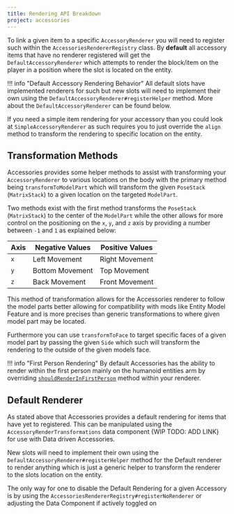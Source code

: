 ```yaml
---
title: Rendering API Breakdown
project: accessories
---
```


To link a given item to a specific `AccessoryRenderer` you will need to register such within the `AccessoriesRendererRegistry` class. By **default** all accessory items that have no renderer registered will get the `DefaultAccessoryRenderer` which attempts to render the block/item on the player in a position where the slot is located on the entity. 

!!! info "Default Accessory Rendering Behavior"
    All default slots have implemented renderers for such but new slots will need to implement their own using the `DefaultAccessoryRenderer#registerHelper` method. More about the `DefaultAccessoryRenderer` can be found below.

If you need a simple item rendering for your accessory than you could look at `SimpleAccessoryRenderer` as such requires you to just override the `align` method to transform the rendering to specific location on the entity.

## Transformation Methods

Accessories provides some helper methods to assist with transforming your `AccessoryRenderer` to various locations on the body with the primary method being `transformToModelPart` which will transform the given `PoseStack` (`MatrixStack`) to a given location on the targeted `ModelPart`. 

Two methods exist with the first method transforms the `PoseStack` (`MatrixStack`) to the center of the `ModelPart` while the other allows for more control on the positioning on the `x`, `y`, and `z` axis by providing a number between `-1` and `1` as explained below:

| Axis | Negative Values | Positive Values |
|--|--|--|
|`x`| Left Movement | Right Movement |
|`y`| Bottom Movement | Top Movement |
|`z`| Back Movement | Front Movement |

This method of transformation allows for the Accessories renderer to follow the model parts better allowing for compatibility with mods like Entity Model Feature and is more precises than generic transformations to where given model part may be located.

Furthermore you can use `transformToFace` to target specific faces of a given model part by passing the given `Side` which such will transform the rendering to the outside of the given models face.

!!! info "First Person Rendering"
    By default Accessories has the ability to render within the first person mainly on the humanoid entities arm by overriding [`shouldRenderInFirstPerson`](https://github.com/wisp-forest/accessories/blob/fa06f044f5c7486b26a8c0774f7ca3edbd256cad/common/src/main/java/io/wispforest/accessories/api/client/AccessoryRenderer.java#L76) method within your renderer.

## Default Renderer

As stated above that Accessories provides a default rendering for items that have yet to registered. This can be manipulated using the `AccessoryRenderTransformations` data component {WIP TODO: ADD LINK} for use with Data driven Accessories.

New slots will need to implement their own using the `DefaultAccessoryRenderer#registerHelper` method for the Default renderer to render anything which is just a generic helper to transform the renderer to the slots location on the entity.

The only way for one to disable the Default Rendering for a given Accessory is by using the `AccessoriesRendererRegistry#registerNoRenderer` or adjusting the Data Component if actively toggled on